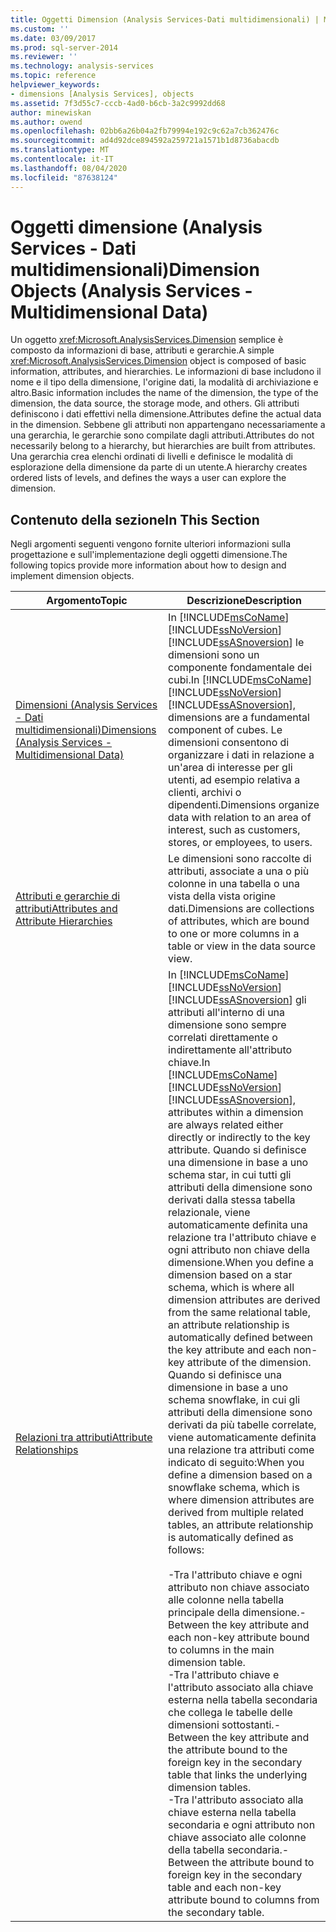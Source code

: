 ```yaml
---
title: Oggetti Dimension (Analysis Services-Dati multidimensionali) | Microsoft Docs
ms.custom: ''
ms.date: 03/09/2017
ms.prod: sql-server-2014
ms.reviewer: ''
ms.technology: analysis-services
ms.topic: reference
helpviewer_keywords:
- dimensions [Analysis Services], objects
ms.assetid: 7f3d55c7-cccb-4ad0-b6cb-3a2c9992dd68
author: minewiskan
ms.author: owend
ms.openlocfilehash: 02bb6a26b04a2fb79994e192c9c62a7cb362476c
ms.sourcegitcommit: ad4d92dce894592a259721a1571b1d8736abacdb
ms.translationtype: MT
ms.contentlocale: it-IT
ms.lasthandoff: 08/04/2020
ms.locfileid: "87638124"
---
```

# <a name="dimension-objects-analysis-services---multidimensional-data"></a><span data-ttu-id="8a084-102">Oggetti dimensione (Analysis Services - Dati multidimensionali)</span><span class="sxs-lookup"><span data-stu-id="8a084-102">Dimension Objects (Analysis Services - Multidimensional Data)</span></span>
  <span data-ttu-id="8a084-103">Un oggetto <xref:Microsoft.AnalysisServices.Dimension> semplice è composto da informazioni di base, attributi e gerarchie.</span><span class="sxs-lookup"><span data-stu-id="8a084-103">A simple <xref:Microsoft.AnalysisServices.Dimension> object is composed of basic information, attributes, and hierarchies.</span></span> <span data-ttu-id="8a084-104">Le informazioni di base includono il nome e il tipo della dimensione, l'origine dati, la modalità di archiviazione e altro.</span><span class="sxs-lookup"><span data-stu-id="8a084-104">Basic information includes the name of the dimension, the type of the dimension, the data source, the storage mode, and others.</span></span> <span data-ttu-id="8a084-105">Gli attributi definiscono i dati effettivi nella dimensione.</span><span class="sxs-lookup"><span data-stu-id="8a084-105">Attributes define the actual data in the dimension.</span></span> <span data-ttu-id="8a084-106">Sebbene gli attributi non appartengano necessariamente a una gerarchia, le gerarchie sono compilate dagli attributi.</span><span class="sxs-lookup"><span data-stu-id="8a084-106">Attributes do not necessarily belong to a hierarchy, but hierarchies are built from attributes.</span></span> <span data-ttu-id="8a084-107">Una gerarchia crea elenchi ordinati di livelli e definisce le modalità di esplorazione della dimensione da parte di un utente.</span><span class="sxs-lookup"><span data-stu-id="8a084-107">A hierarchy creates ordered lists of levels, and defines the ways a user can explore the dimension.</span></span>  
  
## <a name="in-this-section"></a><span data-ttu-id="8a084-108">Contenuto della sezione</span><span class="sxs-lookup"><span data-stu-id="8a084-108">In This Section</span></span>  
 <span data-ttu-id="8a084-109">Negli argomenti seguenti vengono fornite ulteriori informazioni sulla progettazione e sull'implementazione degli oggetti dimensione.</span><span class="sxs-lookup"><span data-stu-id="8a084-109">The following topics provide more information about how to design and implement dimension objects.</span></span>  
  
|<span data-ttu-id="8a084-110">Argomento</span><span class="sxs-lookup"><span data-stu-id="8a084-110">Topic</span></span>|<span data-ttu-id="8a084-111">Descrizione</span><span class="sxs-lookup"><span data-stu-id="8a084-111">Description</span></span>|  
|-----------|-----------------|  
|[<span data-ttu-id="8a084-112">Dimensioni &#40;Analysis Services - Dati multidimensionali&#41;</span><span class="sxs-lookup"><span data-stu-id="8a084-112">Dimensions &#40;Analysis Services - Multidimensional Data&#41;</span></span>](dimensions-analysis-services-multidimensional-data.md)|<span data-ttu-id="8a084-113">In [!INCLUDE[msCoName](../../includes/msconame-md.md)] [!INCLUDE[ssNoVersion](../../includes/ssnoversion-md.md)] [!INCLUDE[ssASnoversion](../../includes/ssasnoversion-md.md)] le dimensioni sono un componente fondamentale dei cubi.</span><span class="sxs-lookup"><span data-stu-id="8a084-113">In [!INCLUDE[msCoName](../../includes/msconame-md.md)] [!INCLUDE[ssNoVersion](../../includes/ssnoversion-md.md)] [!INCLUDE[ssASnoversion](../../includes/ssasnoversion-md.md)], dimensions are a fundamental component of cubes.</span></span> <span data-ttu-id="8a084-114">Le dimensioni consentono di organizzare i dati in relazione a un'area di interesse per gli utenti, ad esempio relativa a clienti, archivi o dipendenti.</span><span class="sxs-lookup"><span data-stu-id="8a084-114">Dimensions organize data with relation to an area of interest, such as customers, stores, or employees, to users.</span></span>|  
|[<span data-ttu-id="8a084-115">Attributi e gerarchie di attributi</span><span class="sxs-lookup"><span data-stu-id="8a084-115">Attributes and Attribute Hierarchies</span></span>](attributes-and-attribute-hierarchies.md)|<span data-ttu-id="8a084-116">Le dimensioni sono raccolte di attributi, associate a una o più colonne in una tabella o una vista della vista origine dati.</span><span class="sxs-lookup"><span data-stu-id="8a084-116">Dimensions are collections of attributes, which are bound to one or more columns in a table or view in the data source view.</span></span>|  
|[<span data-ttu-id="8a084-117">Relazioni tra attributi</span><span class="sxs-lookup"><span data-stu-id="8a084-117">Attribute Relationships</span></span>](attribute-relationships.md)|<span data-ttu-id="8a084-118">In [!INCLUDE[msCoName](../../includes/msconame-md.md)] [!INCLUDE[ssNoVersion](../../includes/ssnoversion-md.md)] [!INCLUDE[ssASnoversion](../../includes/ssasnoversion-md.md)] gli attributi all'interno di una dimensione sono sempre correlati direttamente o indirettamente all'attributo chiave.</span><span class="sxs-lookup"><span data-stu-id="8a084-118">In [!INCLUDE[msCoName](../../includes/msconame-md.md)] [!INCLUDE[ssNoVersion](../../includes/ssnoversion-md.md)] [!INCLUDE[ssASnoversion](../../includes/ssasnoversion-md.md)], attributes within a dimension are always related either directly or indirectly to the key attribute.</span></span> <span data-ttu-id="8a084-119">Quando si definisce una dimensione in base a uno schema star, in cui tutti gli attributi della dimensione sono derivati dalla stessa tabella relazionale, viene automaticamente definita una relazione tra l'attributo chiave e ogni attributo non chiave della dimensione.</span><span class="sxs-lookup"><span data-stu-id="8a084-119">When you define a dimension based on a star schema, which is where all dimension attributes are derived from the same relational table, an attribute relationship is automatically defined between the key attribute and each non-key attribute of the dimension.</span></span> <span data-ttu-id="8a084-120">Quando si definisce una dimensione in base a uno schema snowflake, in cui gli attributi della dimensione sono derivati da più tabelle correlate, viene automaticamente definita una relazione tra attributi come indicato di seguito:</span><span class="sxs-lookup"><span data-stu-id="8a084-120">When you define a dimension based on a snowflake schema, which is where dimension attributes are derived from multiple related tables, an attribute relationship is automatically defined as follows:</span></span><br /><br /> <span data-ttu-id="8a084-121">-Tra l'attributo chiave e ogni attributo non chiave associato alle colonne nella tabella principale della dimensione.</span><span class="sxs-lookup"><span data-stu-id="8a084-121">-   Between the key attribute and each non-key attribute bound to columns in the main dimension table.</span></span><br /><span data-ttu-id="8a084-122">-Tra l'attributo chiave e l'attributo associato alla chiave esterna nella tabella secondaria che collega le tabelle delle dimensioni sottostanti.</span><span class="sxs-lookup"><span data-stu-id="8a084-122">-   Between the key attribute and the attribute bound to the foreign key in the secondary table that links the underlying dimension tables.</span></span><br /><span data-ttu-id="8a084-123">-Tra l'attributo associato alla chiave esterna nella tabella secondaria e ogni attributo non chiave associato alle colonne della tabella secondaria.</span><span class="sxs-lookup"><span data-stu-id="8a084-123">-   Between the attribute bound to foreign key in the secondary table and each non-key attribute bound to columns from the secondary table.</span></span>|  
  
  
